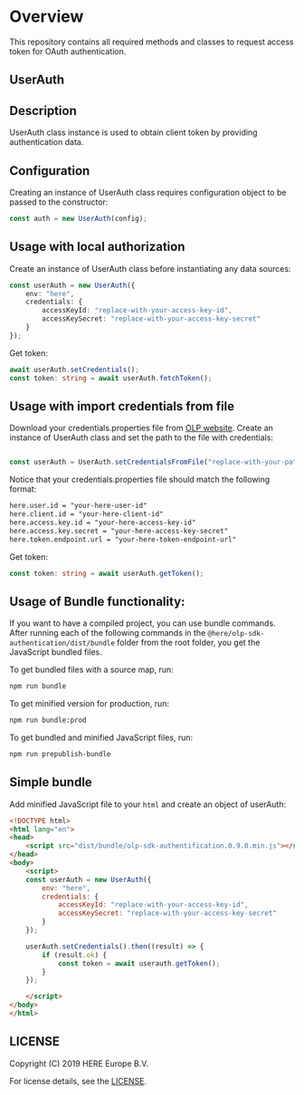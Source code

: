 # Overview

This repository contains all required methods and classes to request access token for OAuth authentication.

## UserAuth

## Description

UserAuth class instance is used to obtain client token by providing authentication data.

## Configuration

Creating an instance of UserAuth class requires configuration object to be passed to the constructor:

```typescript
const auth = new UserAuth(config);
```

## Usage with local authorization

Create an instance of UserAuth class before instantiating any data sources:

```typescript
const userAuth = new UserAuth({
    env: "here",
    credentials: {
        accessKeyId: "replace-with-your-access-key-id",
        accessKeySecret: "replace-with-your-access-key-secret"
    }
});
```

Get token:

```typescript
await userAuth.setCredentials();
const token: string = await userAuth.fetchToken();
 ```

## Usage with import credentials from file
Download your credentials.properties file from [OLP website](https://developer.here.com/olp/documentation/access-control/user-guide/topics/get-credentials.html).
Create an instance of UserAuth class and set the path to the file with credentials:

```typescript

const userAuth = UserAuth.setCredentialsFromFile("replace-with-your-path-to-credentials.properties");

```

Notice that your credentials.properties file should match the following format:

```txt
here.user.id = "your-here-user-id"
here.client.id = "your-here-client-id"
here.access.key.id = "your-here-access-key-id"
here.access.key.secret = "your-here-access-key-secret"
here.token.endpoint.url = "your-here-token-endpoint-url"
 ```

Get token:

```typescript
const token: string = await userAuth.getToken();
```

## Usage of Bundle functionality:

If you want to have a compiled project, you can use bundle commands. After running each of the following commands in the `@here/olp-sdk-authentication/dist/bundle` folder from the root folder, you get the JavaScript bundled files.

To get bundled files with a source map, run:

```sh
npm run bundle
```

To get minified version for production, run:

```sh
npm run bundle:prod
```

To get bundled and minified JavaScript files, run:

```sh
npm run prepublish-bundle
```

## Simple bundle

Add minified JavaScript file to your `html` and create an object of userAuth:

```html
<!DOCTYPE html>
<html lang="en">
<head>
    <script src="dist/bundle/olp-sdk-authentification.0.9.0.min.js"></script>
</head>
<body>
    <script>
    const userAuth = new UserAuth({
        env: "here",
        credentials: {
            accessKeyId: "replace-with-your-access-key-id",
            accessKeySecret: "replace-with-your-access-key-secret"
        }
    });

    userAuth.setCredentials().then((result) => {
        if (result.ok) {
            const token = await userauth.getToken();
        }
    });

    </script>
</body>
</html>
```

## LICENSE

Copyright (C) 2019 HERE Europe B.V.

For license details, see the [LICENSE](LICENSE).